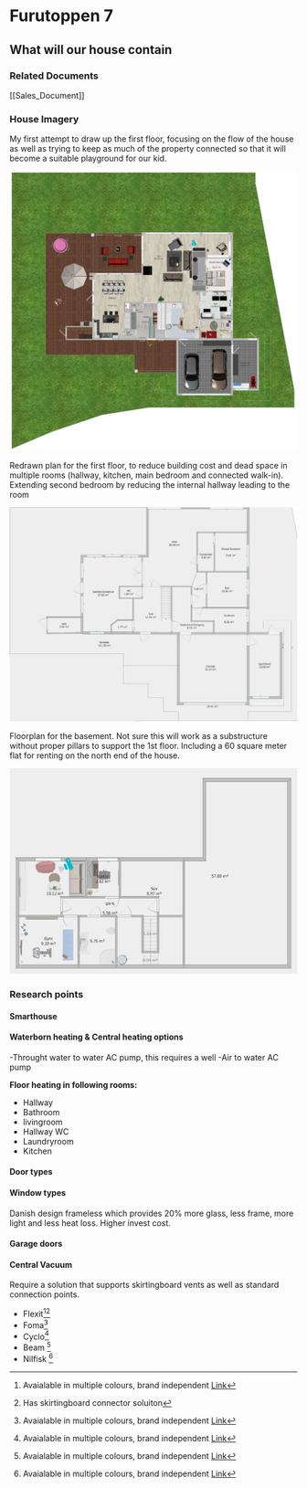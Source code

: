 # Furutoppen 7

## What will our house contain

### Related Documents
[[Sales_Document]] 


### House Imagery

My first attempt to draw up the first floor, focusing on the flow of the house as well as trying to keep as much of the property connected so that it will become a suitable playground for our kid.

![Floorplan 1st floor|250](https://github.com/Killeck/7/blob/master/images/floor1house1.JPG)

Redrawn plan for the first floor, to reduce building cost and dead space in multiple rooms (hallway, kitchen, main bedroom and connected walk-in). Extending second bedroom by reducing the internal hallway leading to the room

![Draft basement floorplan|250](https://github.com/Killeck/7/blob/master/images/floorplan1house2.JPG)

Floorplan for the basement. Not sure this will work as a substructure without proper pillars to support the 1st floor. Including a 60 square meter flat for renting on the north end of the house.

![Draft basement floorplan|250](https://github.com/Killeck/7/blob/master/images/floorplan0house1.JPG)



### Research points

#### **Smarthouse**

#### **Waterborn heating & Central heating options**
-Throught water to water AC pump, this requires a well
-Air to water AC pump

**Floor heating in following rooms:**
- Hallway
- Bathroom
- livingroom
- Hallway WC
- Laundryroom
- Kitchen

#### **Door types**


#### **Window types**
Danish design frameless which provides 20% more glass, less frame, more light and less heat loss. Higher invest cost.

#### **Garage doors**

#### **Central Vacuum**
Require a solution that supports skirtingboard vents as well as standard connection points.

- Flexit[^1][^2]
- Foma[^1]
- Cyclo[^1]
- Beam [^1]
- Nilfisk [^1]

[^1]: Avaialable in multiple colours, brand independent [Link](https://sentralstovsugersenteret.no/butikk/produkter/sugekontakter/vacpan-feieluke)
[^2]: Has skirtingboard connector soluiton


